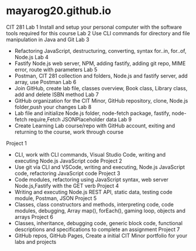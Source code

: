 # mayarog20.github.io
CIT 281 
Lab 1
  Install and setup your personal computer with the software tools required for this course
Lab 2
  Use CLI commands for directory and file manipulation in Java and Git
Lab 3
  - Refactoring JavaScript, destructuring, converting, syntax for..in, for..of, Node.js
Lab 4
  - Fastify Node.js web server, NPM, adding fastify, adding git repo, MIME error, route with parameters
Lab 5
  - Postman, CIT 281 collection and folders, Node.js and fastify server, add array, use Postman 
Lab 6
  - Join GitHub, create lab file, classes overview, Book class, Library class, add and delete ISBN method
Lab 7
  - GitHub organization for the CIT Minor, GitHub repository, clone, Node.js folder,push your changes
Lab 8
  - Lab file and initialize Node.js folder, node-fetch package, fastify, node-fetch require,Fetch JSONPlaceholder data
Lab 9
  - Create Learning Lab course/repo with GitHub account, exiting and returning to the course, work through course

Project 1
  - CLI, work with CLI commands, Visual Studio Code, writing and executing Node.js JavaScript code
Project 2
  - Use git via CLI and VSCode, writing and executing, Node.js JavaScript code, refactoring JavaScript code
Project 3
  - Code modules, refactoring using JavaScript syntax, web server Node.js,Fastify with the GET verb
Project 4
  - Writing and executing Node.js REST API, static data, testing code module, Postman, JSON
Project 5
  - Classes, class constructors and methods, interpreting code, code modules, debugging, Array map(), forEach(), gaming loop, objects and arrays
Project 6
  - Classes, inheritance, debugging code, generic block code, functional descriptions and specifications to complete an assignment
Project 7
  - GitHub repos, GitHub Pages, Create a initial CIT Minor portfolio for your labs and projects
